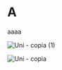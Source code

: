 # A
aaaa

![Uni - copia (1)](https://github.com/Leonard0black/A/assets/152276929/f5cc14e0-0985-46b4-ae1a-d2df5cb1b55d)


![Uni - copia](https://github.com/Leonard0black/A/assets/152276929/6986e197-80ca-428b-a4e8-6031ffa5a307)
